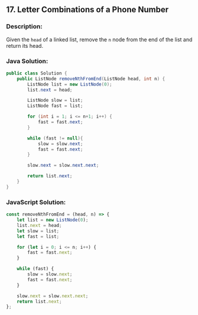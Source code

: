 
## 17. Letter Combinations of a Phone Number

### Description:
Given the ```head``` of a linked list, remove the ```n``` node from the end of the list and return its head.


### Java Solution:
```Java
public class Solution {
    public ListNode removeNthFromEnd(ListNode head, int n) {
        ListNode list = new ListNode(0);
        list.next = head;

        ListNode slow = list;
        ListNode fast = list;

        for (int i = 1; i <= n+1; i++) {
            fast = fast.next;
        }

        while (fast != null){
            slow = slow.next;
            fast = fast.next;
        }

        slow.next = slow.next.next;

        return list.next;
    }
}
```

### JavaScript Solution:
```JavaScript
const removeNthFromEnd = (head, n) => {
    let list = new ListNode(0);
    list.next = head;
    let slow = list;
    let fast = list;

    for (let i = 0; i <= n; i++) {
        fast = fast.next;
    }

    while (fast) {
        slow = slow.next;
        fast = fast.next;
    }

    slow.next = slow.next.next;
    return list.next;
};
```